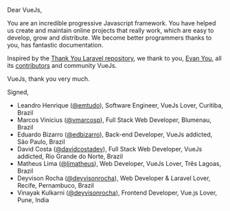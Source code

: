 Dear VueJs,

You are an incredible progressive Javascript framework. You have helped us create and maintain online projects that really work, which are easy to develop, grow and distribute. We become better programmers thanks to you, has fantastic documentation. 

Inspired by the [Thank You Laravel repository](https://github.com/thank-you-laravel/thank-you-laravel), we thank to you, [Evan You](https://github.com/yyx990803), all its [contributors](https://github.com/vuejs/vue/graphs/contributors) and community VueJs.

VueJs, thank you very much.

Signed,

* Leandro Henrique ([@emtudo](https://github.com/emtudo)), Software Engineer, VueJs Lover, Curitiba, Brazil
* Marcos Vinicius ([@vmarcosp](https://github.com/vmarcosp)), Full Stack Web Developer, Blumenau, Brazil
* Eduardo Bizarro ([@edbizarro](https://github.com/edbizarro)), Back-end Developer, VueJs addicted, São Paulo, Brazil
* David Costa ([@davidcostadev](https://github.com/davidcostadev)), Full Stack Web Developer, VueJs addicted, Rio Grande do Norte, Brazil
* Matheus Lima ([@limatheus](https://github.com/limatheus)), Web Developer, VueJs Lover, Três Lagoas, Brazil
* Deyvison Rocha ([@deyvisonrocha](http://github.com/deyvisonrocha)), Web Developer & Laravel Lover, Recife, Pernambuco, Brazil
* Vinayak Kulkarni ([@deyvisonrocha](http://github.com/vinayakkulkarni)), Frontend Developer, Vue.js Lover, Pune, India
